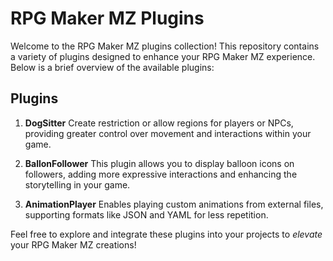 # RPG Maker MZ Plugins

Welcome to the RPG Maker MZ plugins collection! This repository contains a variety of plugins designed to enhance your RPG Maker MZ experience. Below is a brief overview of the available plugins:

## Plugins

1. **DogSitter** 
   Create restriction or allow regions for players or NPCs, providing greater control over movement and interactions within your game.

2. **BallonFollower** 
   This plugin allows you to display balloon icons on followers, adding more expressive interactions and enhancing the storytelling in your game.

3. **AnimationPlayer**
   Enables playing custom animations from external files, supporting formats like JSON and YAML for less repetition.

Feel free to explore and integrate these plugins into your projects to *elevate* your RPG Maker MZ creations!
